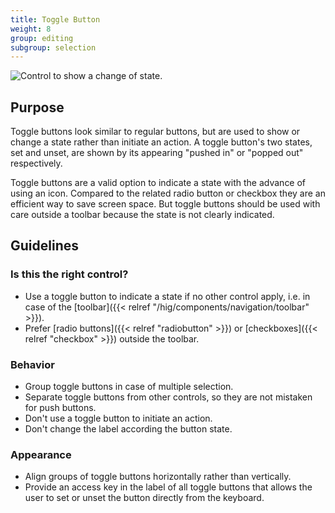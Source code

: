 ```yaml
---
title: Toggle Button
weight: 8
group: editing
subgroup: selection
---
```


![Control to show a change of state.](/hig/Togglebutton1.png)

Purpose
-------

Toggle buttons look similar to regular buttons, but are used to show or
change a state rather than initiate an action. A toggle button's two
states, set and unset, are shown by its appearing "pushed in" or
"popped out" respectively.

Toggle buttons are a valid option to indicate a state with the advance
of using an icon. Compared to the related radio button or checkbox they
are an efficient way to save screen space. But toggle buttons should be
used with care outside a toolbar because the state is not clearly
indicated.

Guidelines
----------

### Is this the right control?

-   Use a toggle button to indicate a state if no other control apply,
    i.e. in case of the
    [toolbar]({{< relref "/hig/components/navigation/toolbar" >}}).
-   Prefer [radio buttons]({{< relref "radiobutton" >}})
    or [checkboxes]({{< relref "checkbox" >}}) outside the
    toolbar.

### Behavior

-   Group toggle buttons in case of multiple selection.
-   Separate toggle buttons from other controls, so they are not
    mistaken for push buttons.
-   Don't use a toggle button to initiate an action.
-   Don't change the label according the button state.

### Appearance

-   Align groups of toggle buttons horizontally rather than vertically.
-   Provide an access key in the label of all toggle buttons that allows
    the user to set or unset the button directly from the keyboard.

